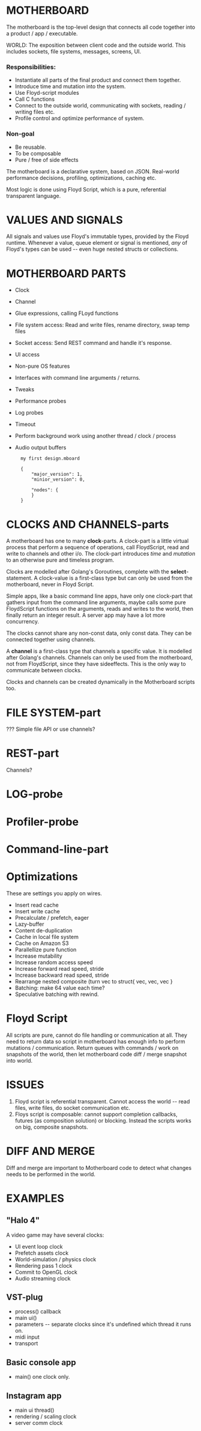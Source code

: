 

# MOTHERBOARD
The motherboard is the top-level design that connects all code together into a product / app / executable.

WORLD: The exposition between client code and the outside world. This includes sockets, file systems, messages, screens, UI.

### Responsibilities:
- Instantiate all parts of the final product and connect them together.
- Introduce time and mutation into the system.
- Use Floyd-script modules
- Call C functions
- Connect to the outside world, communicating with sockets, reading / writing files etc.
- Profile control and optimize performance of system.

### Non-goal
- Be reusable.
- To be composable
- Pure / free of side effects

The motherboard is a declarative system, based on JSON. Real-world performance decisions, profiling, optimizations, caching etc.

Most logic is done using Floyd Script, which is a pure, referential transparent language.

# VALUES AND SIGNALS
All signals and values use Floyd's immutable types, provided by the Floyd runtime. Whenever a value, queue element or signal is mentioned, *any* of Floyd's types can be used -- even huge nested structs or collections.

# MOTHERBOARD PARTS
- Clock
- Channel
- Glue expressions, calling FLoyd functions
- File system access: Read and write files, rename directory, swap temp files
- Socket access: Send REST command and handle it's response.
- UI access
- Non-pure OS features
- Interfaces with command line arguments / returns.
- Tweaks
- Performance probes
- Log probes
- Timeout
- Perform background work using another thread / clock / process
- Audio output buffers

		my first design.mboard

		{
			"major_version": 1,
			"minior_version": 0,

			"nodes": {
			}
		}

# CLOCKS AND CHANNELS-parts
A motherboard has one to many **clock**-parts. A clock-part is a little virtual process that perform a sequence of operations, call FloydScript, read and write to channels and other i/o. The clock-part introduces *time* and *mutation* to an otherwise pure and timeless program.

Clocks are modelled after Golang's Goroutines, complete with the **select**-statement. A clock-value is a first-class type but can only be used from the motherboard, never in Floyd Script.

Simple apps, like a basic command line apps, have only one clock-part that gathers input from the command line arguments, maybe calls some pure FloydScript functions on the arguments, reads and writes to the world, then finally return an integer result. A server app may have a lot more concurrency.

The clocks cannot share any non-const data, only const data. They can be connected together using channels.

A **channel** is a first-class type that channels a specific value. It is modelled after Golang's channels. Channels can only be used from the motherboard, not from FloydScript, since they have sideeffects. This is the only way to communicate between clocks.

Clocks and channels can be created dynamically in the Motherboard scripts too.



# FILE SYSTEM-part
??? Simple file API or use channels?

# REST-part
Channels?

# LOG-probe

# Profiler-probe

# Command-line-part

# Optimizations
These are settings you apply on wires.

- Insert read cache
- Insert write cache
- Precalculate / prefetch, eager
- Lazy-buffer
- Content de-duplication
- Cache in local file system
- Cache on Amazon S3
- Parallellize pure function
- Increase mutability
- Increase random access speed
- Increase forward read speed, stride
- Increase backward read speed, stride
- Rearrange nested composite (turn vec<pixel> to struct{ vec<red>, vec<green>, vec<blue> }
- Batching: make 64 value each time?
- Speculative batching with rewind.


# Floyd Script
All scripts are pure, cannot do file handling or communication at all. They need to return data so script in motherboard has enough info to perform mutations / communication. Return queues with commands / work on snapshots of the world, then let motherboard code diff / merge snapshot into world.


# ISSUES

1. Floyd script is referential transparent. Cannot access the world -- read files, write files, do socket communication etc.
2. Floys script is composable: cannot support completion callbacks, futures (as composition solution) or blocking. Instead the scripts works on big, composite snapshots.


# DIFF AND MERGE
Diff and merge are important to Motherboard code to detect what changes needs to be performed in the world.




# EXAMPLES

## "Halo 4"
A video game may have several clocks:

- UI event loop clock
- Prefetch assets clock
- World-simulation / physics clock
- Rendering pass 1 clock
- Commit to OpenGL clock
- Audio streaming clock


## VST-plug

- process() callback
- main ui()
- parameters -- separate clocks since it's undefined which thread it runs on.
- midi input
- transport



## Basic console app
- main() one clock only.


## Instagram app
- main ui thread()
- rendering / scaling clock
- server comm clock


